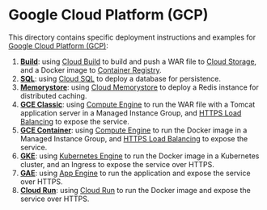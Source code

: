 # Google Cloud Platform (GCP)

This directory contains specific deployment instructions and examples for [Google Cloud Platform (GCP)](https://cloud.google.com):

1. [**Build**](build): using [Cloud Build](https://cloud.google.com/cloud-build/) to build and push a WAR file to [Cloud Storage](https://cloud.google.com/storage/), and a Docker image to [Container Registry](https://cloud.google.com/container-registry/).
2. [**SQL**](sql): using [Cloud SQL](https://cloud.google.com/sql/) to deploy a database for persistence.
2. [**Memorystore**](memorystore): using [Cloud Memorystore](https://cloud.google.com/memorystore/) to deploy a Redis instance for distributed caching.
3. [**GCE Classic**](gce-classic): using [Compute Engine](https://cloud.google.com/compute/) to run the WAR file with a Tomcat application server in a Managed Instance Group, and [HTTPS Load Balancing](https://cloud.google.com/load-balancing/) to expose the service.
4. [**GCE Container**](gce-container): using [Compute Engine](https://cloud.google.com/compute/) to run the Docker image in a Managed Instance Group, and [HTTPS Load Balancing](https://cloud.google.com/load-balancing/) to expose the service.
5. [**GKE**](gke): using [Kubernetes Engine](https://cloud.google.com/kubernetes-engine/) to run the Docker image in a Kubernetes cluster, and an Ingress to expose the service over HTTPS.
6. [**GAE**](gae): using [App Engine](https://cloud.google.com/appengine/) to run the application and expose the service over HTTPS.
7. [**Cloud Run**](cloudrun): using [Cloud Run](https://cloud.google.com/run) to run the Docker image and expose the service over HTTPS.
